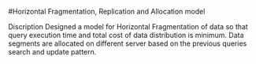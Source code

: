 #Horizontal Fragmentation, Replication and Allocation model

Discription 
Designed a model for Horizontal Fragmentation of data so that query execution time and total cost of data distribution is minimum. Data segments are allocated on different server based on the previous queries search and update pattern.
